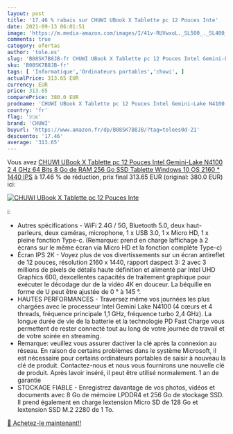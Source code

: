 ```yaml
---
layout: post
title: '17.46 % rabais sur CHUWI UBook X Tablette pc 12 Pouces Inte'
date: 2021-09-13 06:01:51
image: 'https://m.media-amazon.com/images/I/41v-RUVwxoL._SL500_._SL400_.jpg'
comments: true
category: ofertas
author: 'tole.es'
slug: 'B08SK7B8JB-fr CHUWI UBook X Tablette pc 12 Pouces Intel Gemini-Lake...'
sku: 'B08SK7B8JB-fr'
tags: [ 'Informatique','Ordinateurs portables','chuwi', ]
actualPrice: 313.65 EUR
currency: EUR
price: 313.65
comparePrice: 380.0 EUR
prodname: 'CHUWI UBook X Tablette pc 12 Pouces Intel Gemini-Lake N4100  2 4 GHz  64 Bits  8 Go de RAM 256 Go SSD Tablette Windows 10 OS  2160 * 1440 IPS'
country: 'fr'
flag: '🇫🇷'
brand: 'CHUWI'
buyurl: 'https://www.amazon.fr/dp/B08SK7B8JB/?tag=tolees0d-21'
descuento: '17.46'
average: '313.65'
---
```


Vous avez [CHUWI UBook X Tablette pc 12 Pouces Intel Gemini-Lake N4100  2 4 GHz  64 Bits  8 Go de RAM 256 Go SSD Tablette Windows 10 OS  2160 * 1440 IPS](https://www.amazon.fr/dp/B08SK7B8JB/?tag=tolees0d-21)  à  17.46 % de réduction, prix final  313.65 EUR (original: 380.0 EUR) ici:

[![CHUWI UBook X Tablette pc 12 Pouces Inte](https://m.media-amazon.com/images/I/41v-RUVwxoL._SL500_._SL400_.jpg)](https://www.amazon.fr/dp/B08SK7B8JB/?tag=tolees0d-21)

ℹ️:

- Autres spécifications - WiFi 2.4G / 5G, Bluetooth 5.0, deux haut-parleurs, deux caméras, microphone, 1 x USB 3.0, 1 x Micro HD, 1 x pleine fonction Type-c. (Remarque: prend en charge laffichage à 2 écrans sur le même écran via Micro HD et la fonction complète Type-c)
- Écran IPS 2K - Voyez plus de vos divertissements sur un écran antireflet de 12 pouces, résolution 2160 x 1440, rapport daspect 3: 2 avec 3 millions de pixels de détails haute définition et alimenté par Intel UHD Graphics 600, dexcellentes capacités de traitement graphique pour exécuter le décodage dur de la vidéo 4K en douceur. La béquille en forme de U peut être ajustée de 0 ° à 145 °.
- HAUTES PERFORMANCES - Traversez même vos journées les plus chargées avec le processeur Intel Gemini Lake N4100 (4 cœurs et 4 threads, fréquence principale 1,1 GHz, fréquence turbo 2,4 GHz). La longue durée de vie de la batterie et la technologie PD Fast Charge vous permettent de rester connecté tout au long de votre journée de travail et de votre soirée en streaming.
- Remarque: veuillez vous assurer dactiver la clé après la connexion au réseau. En raison de certains problèmes dans le système Microsoft, il est nécessaire pour certains ordinateurs portables de saisir à nouveau la clé de produit. Contactez-nous et nous vous fournirons une nouvelle clé de produit. Après lavoir inséré, il peut être utilisé normalement. 1 an de garantie
- STOCKAGE FIABLE - Enregistrez davantage de vos photos, vidéos et documents avec 8 Go de mémoire LPDDR4 et 256 Go de stockage SSD. Il prend également en charge lextension Micro SD de 128 Go et lextension SSD M.2 2280 de 1 To.

[🛒 Achetez-le maintenant!!](https://www.amazon.fr/dp/B08SK7B8JB/?tag=tolees0d-21)
